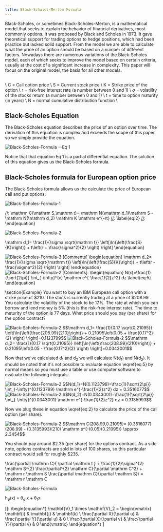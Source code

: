 ```yaml
---
title: Black-Scholes-Merton Formula 
---
```

Black-Scholes, or sometimes Black-Scholes-Merton, is a mathematical model that seeks to explain the behavior of financial derivatives, most commonly options. 
    It was proposed by Black and Scholes in 1973. It gave theoretical support for trading options to hedge positions, 
    which had been practice but lacked solid support. From the model we are able to calculate what the price of an option should be based on a number of 
	different factors. Nowadays there are numerous variations of the Black-Scholes model, each of which seeks to improve the model based on certain criteria, 
	usually at the cost of a significant increase in complexity. This paper will focus on the original model, the basis for all other models.
 
\
	\ C = Call option price 
	\ S = Current stock price
	\ K = Strike price of the option
	\ r = risk-free interest rate (a number between 0 and 1)
	\ $\sigma$ = volatility of the stocks return (a number between 0 and 1)
	\ t = time to option maturity (in years)
	\ N = normal cumulative distribution function
\


## Black-Scholes Equation
The Black-Scholes equation describes the price of an option over time. The derivation of this equation is complex and exceeds the scope of this paper, so we simply provide the equation.

<img src="https://latex.codecogs.com/svg.latex?\frac{\partial \mathrm C}{ \partial \mathrm t } + \frac{1}{2}\sigma^{2} \mathrm S^{2} \frac{\partial^{2} \mathrm C}{\partial \mathrm C^2} + \mathrm r \mathrm S \frac{\partial \mathrm C}{\partial \mathrm S}\ = \mathrm r \mathrm C" title="Black-Scholes-Formula" /> --Eq 1

Notice that that equation Eq 1 is a partial differential equation. The solution of this equation gives us the Black-Scholes formula.


## Black-Scholes formula for European option price
The Black-Scholes formula allows us the calculate the price of European call and put options.

<img src="https://latex.codecogs.com/svg.latex?\mathrm C(\mathrm S,\mathrm t)= \mathrm N(\mathrm d_1)\mathrm S - \mathrm N(\mathrm d_2) \mathrm K \mathrm e^{-rt}" title="Black-Scholes-Formula-1" />

[Comments]: ui
[//]:	\begin{equation}
[//]:		\mathrm C(\mathrm S,\mathrm t)= \mathrm N(\mathrm d_1)\mathrm S - \mathrm N(\mathrm d_2) \mathrm K \mathrm e^{-rt}
[//]:		\label{eq:2}
[//]:	\end{equation}

<img src="https://latex.codecogs.com/svg.latex?\mathrm d_1= \frac{1}{\sigma \sqrt{\mathrm t}} \left[\ln{\left(\frac{S}{K}\right)} + t\left(r + \frac{\sigma^2}{2} \right) \right]" title="Black-Scholes-Formula-2" />

[Comments]:
\begin{equation}
	\mathrm d_1= \frac{1}{\sigma \sqrt{\mathrm t}} \left[\ln{\left(\frac{S}{K}\right)} + t\left(r + \frac{\sigma^2}{2} \right) \right]
\end{equation}

<img src="https://latex.codecogs.com/svg.latex?\mathrm d_2= \frac{1}{\sigma \sqrt{\mathrm t}} \left[\ln{\left(\frac{S}{K}\right)} + t\left(r - \frac{\sigma^2}{2} \right) \right]" title="Black-Scholes-Formula-3" />
[Comments]
\begin{equation}
	\mathrm d_2= \frac{1}{\sigma \sqrt{\mathrm t}} \left[\ln{\left(\frac{S}{K}\right)} + t\left(r - \frac{\sigma^2}{2} \right) \right]
\end{equation}

<img src="https://latex.codecogs.com/svg.latex?\N(x)=\frac{1}{\sqrt{2\pi}} \int_{-\infty}^{x} \mathrm e^{-\frac{1}{2}z^2} dz" title="Black-Scholes-Formula-2" />
[Comments]:
\begin{equation}
	N(x)=\frac{1}{\sqrt{2\pi}} \int_{-\infty}^{x} \mathrm e^{-\frac{1}{2}z^2} dz
	\label{eq:5}
\end{equation}


\section{Example}
You want to buy an IBM European call option with a strike price of \$210. The stock is currently trading at a price of \$208.99 . You calculate the volatility of the stock to be 17\%. 
The rate at which you can borrow and lend money is 5\% (this is the risk-free interest rate). 
The time to maturity of the option is 77 days. What price should you pay (per share) for the option contract?

<img src="https://latex.codecogs.com/svg.latex?\mathrm d_1= \frac{1}{\sigma \sqrt{\mathrm t}} \left[\ln{\left(\frac{S}{K}\right)} + t\left(r + \frac{\sigma^2}{2} \right) \right]" title="Black-Scholes-Formula-2" />
$$\mathrm d_1= \frac{1}{0.17 \sqrt{0.21095}} \left[\ln{\left(\frac{208.99}{210}\right)} + 0.21095\left(0.05 + \frac{0.17^2}{2} \right) \right]=0.1123799$$

<img src="https://latex.codecogs.com/svg.latex?\mathrm d_1= \frac{1}{\sigma \sqrt{\mathrm t}} \left[\ln{\left(\frac{S}{K}\right)} + t\left(r + \frac{\sigma^2}{2} \right) \right]" title="Black-Scholes-Formula-2" />
$$\mathrm d_2= \frac{1}{0.17 \sqrt{0.21095}} \left[\ln{\left(\frac{208.99}{210}\right)} + 0.21095\left(0.05 - \frac{0.17^2}{2} \right) \right]=0.0343001$$

Now that we've calculated $\mathrm d_1$ and $\mathrm d_2$ we will calculate $\mathrm N(\mathrm d_1)$ and $\mathrm N(\mathrm d_2)$. It should be noted that it's 
not possible to evaluate equation \eqref{eq:5} by normal means so you must use a table or use computer software to evaluate the
following integrals:

<img src="https://latex.codecogs.com/svg.latex?\mathrm d_1= \frac{1}{\sigma \sqrt{\mathrm t}} \left[\ln{\left(\frac{S}{K}\right)} + t\left(r + \frac{\sigma^2}{2} \right) \right]" title="Black-Scholes-Formula-2" />
$$N(d_1)=N(0.1123799)=\frac{1}{\sqrt{2\pi}} \int_{-\infty}^{0.1123799} \mathrm e^{-\frac{1}{2}z^2} dz = 0.3516077$$

<img src="https://latex.codecogs.com/svg.latex?\mathrm d_1= \frac{1}{\sigma \sqrt{\mathrm t}} \left[\ln{\left(\frac{S}{K}\right)} + t\left(r + \frac{\sigma^2}{2} \right) \right]" title="Black-Scholes-Formula-2" />
$$N(d_2)=N(0.0343001)=\frac{1}{\sqrt{2\pi}} \int_{-\infty}^{0.0343001} \mathrm e^{-\frac{1}{2}z^2} dz = 0.3135993$$

Now we plug these in equation \eqref{eq:2} to calculate the price of the call option (per share).

<img src="https://latex.codecogs.com/svg.latex?\mathrm d_1= \frac{1}{\sigma \sqrt{\mathrm t}} \left[\ln{\left(\frac{S}{K}\right)} + t\left(r + \frac{\sigma^2}{2} \right) \right]" title="Black-Scholes-Formula-2" />
$$\mathrm C(208.99,0.21095)= (0.3516077)(208.99) - (0.3135993)(210) \mathrm e^{-(0.05)(0.21095)} \approx 2.3454$$


You should pay around \$2.35 (per share) for the options contract. As a side note, options contracts are sold in lots of 100 shares, 
so this particular contract would sell for roughly \$235.

\frac{\partial \mathrm C}{ \partial \mathrm t } + \frac{1}{2}\sigma^{2} \mathrm S^{2} \frac{\partial^{2} \mathrm C}{\partial \mathrm C^2} + \mathrm r \mathrm S \frac{\partial \mathrm C}{\partial \mathrm S}\ = \mathrm r \mathrm C

<img src="https://latex.codecogs.com/svg.latex?\frac{\partial \mathrm C}{ \partial \mathrm t } + \frac{1}{2}\sigma^{2} \mathrm S^{2} \frac{\partial^{2} \mathrm C}{\partial \mathrm C^2} + \mathrm r \mathrm S \frac{\partial \mathrm C}{\partial \mathrm S}\ = \mathrm r \mathrm C" title="Black-Scholes-Formula" />

 h<sub>&theta;</sub>(x) = &theta;<sub>o</sub> x + &theta;<sub>1</sub>x

[]:
\begin{equation*}
\mathbf{V}_1 \times \mathbf{V}_2 =  \begin{vmatrix}
\mathbf{i} & \mathbf{j} & \mathbf{k} \\
\frac{\partial X}{\partial u} &  \frac{\partial Y}{\partial u} & 0 \\
\frac{\partial X}{\partial v} &  \frac{\partial Y}{\partial v} & 0
\end{vmatrix}
\end{equation*}
\]
